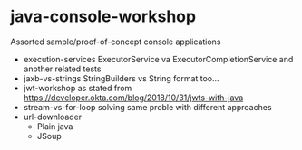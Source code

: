 # java-console-workshop

Assorted sample/proof-of-concept console applications

* execution-services ExecutorService va ExecutorCompletionService and another related tests
* jaxb-vs-strings StringBuilders vs String format too...
* jwt-workshop as stated from https://developer.okta.com/blog/2018/10/31/jwts-with-java
* stream-vs-for-loop solving same proble with different approaches
* url-downloader
	* Plain java
	* JSoup
